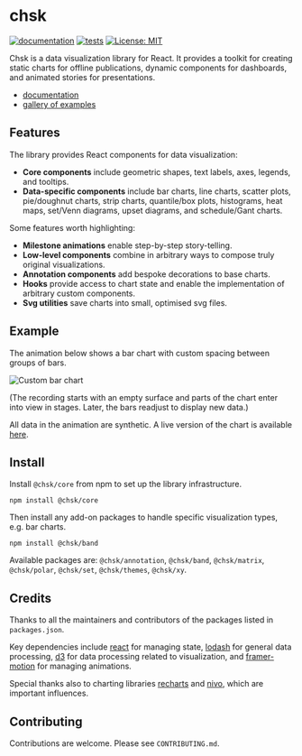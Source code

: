 # chsk

[![documentation](https://github.com/tkonopka/chsk/actions/workflows/documentation.yaml/badge.svg)](https://tkonopka.github.io/chsk/) [![tests](https://github.com/tkonopka/chsk/actions/workflows/tests.yaml/badge.svg)](https://github.com/tkonopka/chsk/actions/workflows/tests.yaml) [![License: MIT](https://img.shields.io/badge/License-MIT-blue.svg)](https://opensource.org/licenses/MIT)

Chsk is a data visualization library for React. It provides a toolkit for
creating static charts for offline publications, dynamic components for
dashboards, and animated stories for presentations.

-   [documentation](https://tkonopka.github.io/chsk/)
-   [gallery of examples](https://tkonopka.github.io/chsk/?path=/docs/gallery-overview--page)

## Features

The library provides React components for data visualization:

-   **Core components** include geometric shapes, text labels, axes,
    legends, and tooltips.
-   **Data-specific components** include bar charts, line charts,
    scatter plots, pie/doughnut charts, strip charts, quantile/box plots,
    histograms, heat maps, set/Venn diagrams, upset diagrams, and schedule/Gant charts.

Some features worth highlighting:

-   **Milestone animations** enable step-by-step story-telling.
-   **Low-level components** combine in arbitrary ways to compose truly
    original visualizations.
-   **Annotation components** add bespoke decorations to base charts.
-   **Hooks** provide access to chart state and enable the implementation of
    arbitrary custom components.
-   **Svg utilities** save charts into small, optimised svg files.

## Example

The animation below shows a bar chart with custom spacing between groups of bars.

![Custom bar chart](/gifs/custom-bars-580x280.gif)

(The recording starts with an empty surface and parts of the chart enter
into view in stages. Later, the bars readjust to display new data.)

All data in the animation are synthetic. A live version of the chart is available [here](https://tkonopka.github.io/chsk/?path=/docs/gallery-bar-charts--custom-groups).

## Install

Install `@chsk/core` from npm to set up the library infrastructure.

```
npm install @chsk/core
```

Then install any add-on packages to handle specific visualization types, e.g.
bar charts.

```
npm install @chsk/band
```

Available packages are: `@chsk/annotation`, `@chsk/band`, `@chsk/matrix`,
`@chsk/polar`, `@chsk/set`, `@chsk/themes`, `@chsk/xy`.

## Credits

Thanks to all the maintainers and contributors of the packages listed in `packages.json`.

Key dependencies include [react](https://github.com/facebook/react) for managing state, [lodash](https://github.com/lodash/lodash) for general data processing, [d3](https://github.com/d3) for data processing related to visualization, and [framer-motion](https://github.com/framer/motion) for managing animations.

Special thanks also to charting libraries [recharts](https://github.com/recharts/recharts) and [nivo](https://github.com/plouc/nivo), which are important influences.

## Contributing

Contributions are welcome. Please see `CONTRIBUTING.md`.

